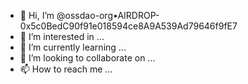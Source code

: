 - 👋 Hi, I’m @ossdao-org•AIRDROP-0x5c0BedC90f91e018594ce8A9A539Ad79646f9fE7
- 👀 I’m interested in ...
- 🌱 I’m currently learning ...
- 💞️ I’m looking to collaborate on ...
- 📫 How to reach me ...

<!---
ban-test/ban-test is a ✨ special ✨ repository because its `README.md` (this file) appears on your GitHub profile.
You can click the Preview link to take a look at your changes.
--->
